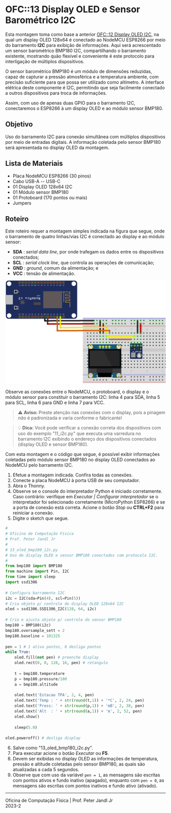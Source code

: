 # OFC::13 Display OLED e Sensor Barométrico I2C 

Esta montagem toma como base a anterior [OFC::12 Display OLED I2C](https://github.com/pjandl/ocf/blob/main/T-2023-2/12_oled_i2c.md), na qual um display OLED 128x64 é conectado ao NodeMCU ESP8266 por meio do barramento **I2C** para exibição de informações. Aqui será acrescentado um sensor barométrico BMP180 I2C, compartilhando o barramento existente, mostrando quão flexível e conveniente é este protocolo para interligação de múltiplos dispositivos. 

O sensor barométrico BMP180 é um módulo de dimensões reduzidas, capaz de capturar a pressão atmosférica e a temperatura ambiente, com precisão suficiente para que possa ser utilizado como altímetro. A interface elétrica deste componente é I2C, permitindo que seja facilmente conectado a outros dispositivos para troca de informações.

Assim, com uso de apenas duas GPIO para o barramento I2C, conectaremos o ESP8266 à um display OLED e ao módulo sensor BMP180.

## Objetivo

Uso do barramento I2C para conexão simultânea com múltiplos dispositivos por meio de entradas digitais. A informação coletada pelo sensor BMP180 será apresentada no display OLED da montagem.

## Lista de Materiais

* Placa NodeMCU ESP8266 (30 pinos)
* Cabo USB-A -- USB-C
* 01 Display OLED 128x64 I2C
* 01 Módulo sensor BMP180
* 01 Protoboard (170 pontos ou mais)
* Jumpers

## Roteiro

Este roteiro requer a montagem simples indicada na figura que segue, onde o barramento de quatro linhas/vias I2C é conectado ao display e ao módulo sensor:
+ **SDA** : *serial data line*, por onde trafegam os dados entre os dispositivos conectados;
+ **SCL** : *serial clock line*, que controla as operações de comunicação;
+ **GND** : *ground*, comum da alimentação; e
+ **VCC** : tensão de alimentação.

![Circuito 13 OLED BMP180 I2C](https://github.com/pjandl/ocf/blob/main/T-2023-2/figuras/13_oled_bmp180_i2c.png)

Observe as conexões entre o NodeMCU, o protoboard, o display e o módulo sensor para constituir o barramento I2C: linha 4 para SDA, linha 5 para SCL, linha 6 para GND e linha 7 para VCC. 

> :warning: **Aviso:** Preste atenção nas conexões com o display, pois a pinagem *não* é padronizada e varia conforme o fabricante!

> :bulb: **Dica:** Você pode verificar a conexão correta dos dispositivos com uso do exemplo "11_i2c.py" que executa uma varredura no barramento I2C exibindo o endereço dos dispositivos conectados (display OLED e sensor BMP180).

Com esta montagem e o código que segue, é possível exibir informações coletadas pelo módulo sensor BMP180 no display OLED conectados ao NodeMCU pelo barramento I2C.

1. Efetue a montagem indicada. Confira todas as conexões.
2. Conecte a placa NodeMCU à porta USB de seu computador.
3. Abra o Thonny.
4. Observe se o console do interpretador Python é iniciado corretamente. Caso contrário: verifique em *Executar | Configurar interpretador* se o interpretador foi selecionado corretamente (MicroPython ESP8266) e se a porta de conexão está correta. Acione o botão *Stop* ou **CTRL+F2** para reiniciar a conexão.
5. Digite o sketch que segue.

```python
#
# Oficina de Computação Física
# Prof. Peter Jandl Jr
#
# 13_oled_bmp180_i2c.py
# Uso de display OLED e sensor BMP180 conectados com protocolo I2C.
#
from bmp180 import BMP180
from machine import Pin, I2C
from time import sleep
import ssd1306

# Configura barramento I2C
i2c = I2C(sda=Pin(4), scl=Pin(5))
# Cria objeto p/ controle do display OLED 128x64 I2C
oled = ssd1306.SSD1306_I2C(128, 64, i2c)

# Cria e ajusta objeto p/ controle do sensor BMP180
bmp180 = BMP180(i2c)
bmp180.oversample_sett = 2
bmp180.baseline = 101325

pen = 1 # 1 ativa pontos, 0 desliga pontos
while True:
    oled.fill(not pen) # preenche display
    oled.rect(0, 0, 128, 16, pen) # retangulo
    
    t = bmp180.temperature
    p = bmp180.pressure/100
    a = bmp180.altitude
    
    oled.text('Estacao TPA', 2, 4, pen)
    oled.text('Temp : ' + str(round(t,1)) + '*C', 2, 24, pen)
    oled.text('Press: ' + str(round(p,1)) + 'mB', 2, 38, pen)
    oled.text('Alt  : ' + str(round(a,1)) + 'm', 2, 52, pen)
    oled.show()
    
    sleep(5.0)
    
oled.poweroff() # desliga display

```

6. Salve como "13_oled_bmp180_i2c.py".
7. Para executar acione o botão *Executar* ou **F5**.
8. Devem ser exibidas no display OLED as informações de temperatura, pressão e altitude coletadas pelo sensor BMP180, as quais são atualizadas a cada 5 segundos.
9. Observe que com uso da variável `pen = 1`, as mensagens são escritas com pontos ativos e fundo inativo (apagado), enquanto com `pen = 0`, as mensagens são escritas com pontos inativos e fundo ativo (ativado).

---

Oficina de Computação Física | Prof. Peter Jandl Jr
<br/>2023-2
